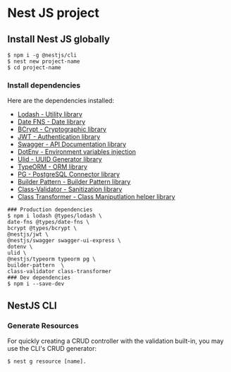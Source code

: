 # Nest JS project 

## Install Nest JS globally

````shell
$ npm i -g @nestjs/cli
$ nest new project-name
$ cd project-name
````

### Install dependencies

Here are the dependencies installed:
- [Lodash - Utility library](https://lodash.com/)
- [Date FNS - Date library](https://date-fns.org/)
- [BCrypt - Cryptographic library](https://www.npmjs.com/package/bcrypt)
- [JWT - Authentication library](https://www.npmjs.com/package/jwt)
- [Swagger - API Documentation library](https://swagger.io/)
- [DotEnv - Environment variables injection](https://www.npmjs.com/package/dotenv)
- [Ulid - UUID Generator library](https://www.npmjs.com/package/ulid)
- [TypeORM - ORM library](https://www.npmjs.com/package/@nestjs/typeorm)
- [PG - PostgreSQL Connector library](https://www.npmjs.com/package/pg)
- [Builder Pattern - Builder Pattern library](https://www.npmjs.com/package/builder-pattern)
- [Class-Validator - Sanitization library](https://www.npmjs.com/package/class-validator)
- [Class Transformer - Class Maniputlation helper library](https://www.npmjs.com/package/class-transformer)
````shell
### Production dependencies
$ npm i lodash @types/lodash \
date-fns @types/date-fns \
bcrypt @types/bcrypt \
@nestjs/jwt \
@nestjs/swagger swagger-ui-express \
dotenv \
ulid \
@nestjs/typeorm typeorm pg \
builder-pattern  \
class-validator class-transformer 
### Dev dependencies
$ npm i --save-dev 
````

## NestJS CLI
### Generate Resources 
For quickly creating a CRUD controller with the validation built-in, you may use the CLI's CRUD generator: 
````shell
$ nest g resource [name].
````
 